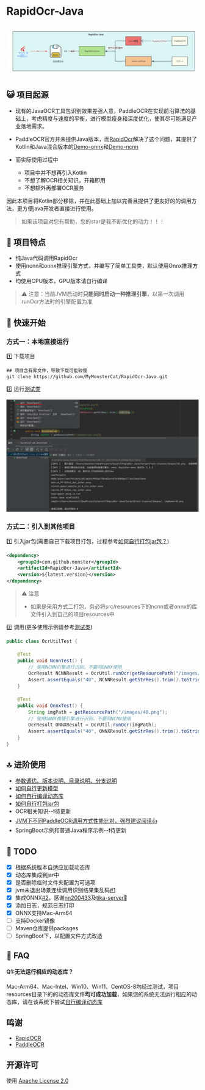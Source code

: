 # RapidOcr-Java

![](./img/line.png)

## 😺 项目起源

- 现有的JavaOCR工具包识别效果差强人意，PaddleOCR在实现前沿算法的基础上，考虑精度与速度的平衡，进行模型瘦身和深度优化，使其尽可能满足产业落地需求。
- PaddleOCR官方并未提供Java版本，而[RapidOcr](https://github.com/RapidAI/RapidOCR)解决了这个问题，其提供了Kotlin和Java混合版本的[Demo-onnx](https://github.com/RapidAI/RapidOcrOnnxJvm)和[Demo-ncnn](https://github.com/RapidAI/RapidOcrNcnnJvm)

- 而实际使用过程中
  - 项目中并不想再引入Kotlin
  - 不想了解OCR相关知识，开箱即用
  - 不想额外再部署OCR服务


因此本项目将Kotlin部分移除，并在此基础上加以完善且提供了更友好的的调用方法，更方便java开发者直接进行使用。

> 如果该项目对您有帮助，您的star是我不断优化的动力！！！

## 👏 项目特点

- 纯Java代码调用RapidOcr
- 使用ncnn和onnx推理引擎方式，并编写了简单工具类，默认使用Onnx推理方式
- 均使用CPU版本，GPU版本请自行编译

> ⚠️ 注意：当前JVM启动时**只能同时启动一种推理引擎**，以第一次调用runOcr方法时的引擎配置为准


## 🎉 快速开始

### 方式一：本地直接运行

1️⃣ 下载项目

```shell
## 项目含有库文件，导致下载可能较慢
git clone https://github.com/MyMonsterCat/RapidOcr-Java.git
```

2️⃣ 运行[测试类](https://github.com/MyMonsterCat/RapidOcr-Java/blob/main/src/test/java/com/github/monster/ocr/OcrUtilTest.java)

<img src="./docs/img/run-test.png" style="zoom:50%;" />

### 方式二：引入到其他项目

1️⃣ 引入jar包(需要自己下载项目打包，过程参考[如何自行打包jar包？](./docs/COMPILE_JAR.md))

```xml
<dependency>
    <groupId>com.github.monster</groupId>
    <artifactId>RapidOcr-Java</artifactId>
    <version>${latest.version}</version>
</dependency>
```

> ⚠️ 注意
>
> - 如果是采用方式二打包，务必将src/resources下的ncnn或者onnx的库文件引入到自己的项目resources中

2️⃣ 调用(更多使用示例请参考[测试类](https://github.com/MyMonsterCat/RapidOcr-Java/blob/main/src/test/java/com/github/monster/ocr/OcrUtilTest.java))

```java
public class OcrUtilTest {

    @Test
    public void NcnnTest() {
        // 使用NCNN引擎进行识别，不要同ONNX使用
        OcrResult NCNNResult = OcrUtil.runOcr(getResourcePath("/images/40.png"), LibConfig.getNcnnConfig(), ParamConfig.getDefaultConfig(), HardwareConfig.getNcnnConfig());
        Assert.assertEquals("40", NCNNResult.getStrRes().trim().toString());
    }

    @Test
    public void OnnxTest() {
        String imgPath = getResourcePath("/images/40.png");
        // 使用ONNX推理引擎进行识别，不要同NCNN使用
        OcrResult ONNXResult = OcrUtil.runOcr(imgPath);
        Assert.assertEquals("40", ONNXResult.getStrRes().trim().toString());
    }
}
```

## 🔝 进阶使用

- [参数调优、版本说明、目录说明、分支说明](./docs/ADVANCED.md)
- [如何自行更新模型](./docs/UPDATE_MODEL.md)
- [如何自行编译动态库](./docs/COMPILE_LIB.md)
- [如何自行打包jar包](./docs/COMPILE_JAR.md)
- OCR相关知识--❗️待更新
- [JVM下不同PaddleOCR调用方式性能比对，强烈建议阅读👍](./docs/COMPARE.md)
- SpringBoot示例和普通Java程序示例--❗️待更新

## 📌 TODO

- [x] 根据系统版本自适应加载动态库
- [x] 动态库集成到jar中
- [x] 是否删除临时文件夹配置为可选项
- [x] jvm未退出场景连续调用识别结果集乱码[#1](https://github.com/MyMonsterCat/RapidOcr-Java/issues/1)
- [x] 集成ONNX[#2](https://github.com/MyMonsterCat/RapidOcr-Java/issues/2)，感谢[nn200433](https://github.com/nn200433)及[tika-server](https://github.com/nn200433/tika-server)👏 
- [x] 添加日志，规范日志打印
- [x] ONNX支持Mac-Arm64
- [ ] 支持Docker镜像
- [ ] Maven仓库提供packages
- [ ] SpringBoot下，以配置文件方式改造

## 🤔 FAQ

#### Q1:无法运行相应的动态库？

Mac-Arm64、Mac-Intel、Win10、Win11、CentOS-8均经过测试，项目resources目录下的的动态库文件**均可成功加载**，如果您的系统无法运行相应的动态库，请在该系统下尝试[自行编译动态库](./docs/COMPILE_LIB.md)

## 鸣谢

- [RapidOCR](https://github.com/RapidAI/RapidOCR)
- [PaddleOCR](https://github.com/PaddlePaddle/PaddleOCR)

## 开源许可

使用 [Apache License 2.0](https://github.com/MyMonsterCat/DeviceTouch/blob/main/LICENSE)

